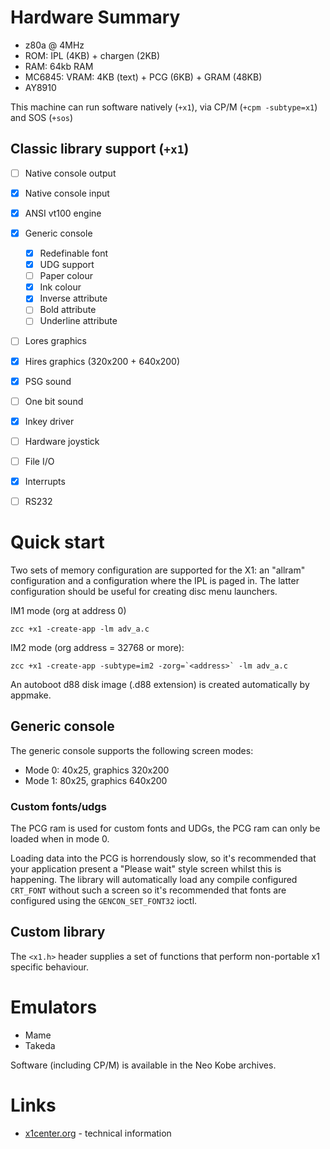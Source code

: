 # Hardware Summary

* z80a @ 4MHz
* ROM: IPL (4KB) + chargen (2KB)
* RAM: 64kb RAM
* MC6845: VRAM: 4KB (text) + PCG (6KB) + GRAM (48KB)
* AY8910

This machine can run software natively (`+x1`), via CP/M (`+cpm -subtype=x1`) and SOS (`+sos`)


## Classic library support (`+x1`)

* [ ] Native console output
* [x] Native console input
* [x] ANSI vt100 engine
* [x] Generic console
    * [x] Redefinable font 
    * [x] UDG support
    * [ ] Paper colour
    * [x] Ink colour
    * [x] Inverse attribute
    * [ ] Bold attribute
    * [ ] Underline attribute
* [ ] Lores graphics 
* [x] Hires graphics (320x200 + 640x200)
* [x] PSG sound
* [ ] One bit sound
* [x] Inkey driver
* [ ] Hardware joystick
* [ ] File I/O
* [x] Interrupts
* [ ] RS232


# Quick start

Two sets of memory configuration are supported for the X1: an "allram" configuration and a configuration where the IPL is paged in. The latter configuration should be useful for creating disc menu launchers.

IM1 mode (org at address 0)

    zcc +x1 -create-app -lm adv_a.c

IM2 mode (org address = 32768 or more):

    zcc +x1 -create-app -subtype=im2 -zorg=`<address>` -lm adv_a.c


An autoboot d88 disk image (.d88 extension) is created automatically by appmake.


## Generic console

The generic console supports the following screen modes:

* Mode 0: 40x25, graphics 320x200
* Mode 1: 80x25, graphics 640x200

### Custom fonts/udgs

The PCG ram is used for custom fonts and UDGs, the PCG ram can only be loaded when in mode 0.

Loading data into the PCG is horrendously slow, so it's recommended that your application present a "Please wait" style screen whilst this is happening. The library will automatically load any compile configured `CRT_FONT` without such a screen so it's recommended that fonts are configured using the `GENCON_SET_FONT32` ioctl.

## Custom library

The `<x1.h>` header supplies a set of functions that perform non-portable x1 specific behaviour.

# Emulators

* Mame
* Takeda

Software (including CP/M) is available in the Neo Kobe archives. 

# Links

* [x1center.org](http://www.x1center.org/) - technical information
